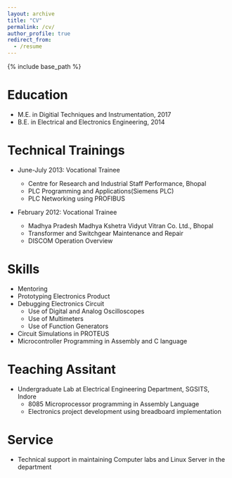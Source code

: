 ```yaml
---
layout: archive
title: "CV"
permalink: /cv/
author_profile: true
redirect_from:
  - /resume
---
```


{% include base_path %}

Education
======
* M.E. in Digitial Techniques and Instrumentation, 2017
* B.E. in Electrical and Electronics Engineering, 2014

Technical Trainings
======
* June-July 2013: Vocational Trainee
  * Centre for Research and Industrial Staff Performance, Bhopal
  * PLC Programming and Applications(Siemens PLC)
  * PLC Networking using PROFIBUS

* February 2012: Vocational Trainee
  * Madhya Pradesh Madhya Kshetra Vidyut Vitran Co. Ltd., Bhopal
  * Transformer and Switchgear Maintenance and Repair
  * DISCOM Operation Overview
  
Skills
======
* Mentoring
* Prototyping Electronics Product
* Debugging Electronics Circuit
  * Use of Digital and Analog Oscilloscopes
  * Use of Multimeters
  * Use of Function Generators
* Circuit Simulations in PROTEUS
* Microcontroller Programming in Assembly and C language

Teaching Assitant
======
* Undergraduate Lab at Electrical Engineering Department, SGSITS, Indore
  * 8085 Microprocessor programming in Assembly Language
  * Electronics project development using breadboard implementation
  
Service
======
* Technical support in maintaining Computer labs and Linux Server in the department
  
